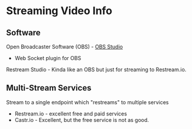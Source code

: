 # Streaming Video Info

## Software

Open Broadcaster Software (OBS) - [OBS Studio](https://obsproject.com/)

*  Web Socket plugin for OBS

Restream Studio - Kinda like an OBS but just for streaming to Restream.io.

## Multi-Stream Services

Stream to a single endpoint which "restreams" to multiple services

* Restream.io - excellent free and paid services
* Castr.io - Excellent, but the free service is not as good. 

